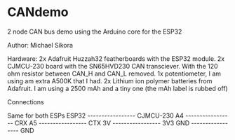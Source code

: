 # CANdemo
2 node CAN bus demo using the Arduino core for the ESP32

Author: Michael Sikora

Hardware:
2x Adafruit Huzzah32 featherboards with the ESP32 module.
2x CJMCU-230 board with the SN65HVD230 CAN transciever. With the 120 ohm resistor between CAN_H and CAN_L removed.
1x potentiometer, I am using am extra A500K that I had.
2x Lithium ion polymer batteries from Adafruit. I am using a 2500 mAh and a tiny one (the mAh label is rubbed off)

Connections

Same for both ESPs
ESP32 ----------------- CJMCU-230
A4      ----------------- CRX
A5      ----------------- CTX
3V      ----------------- 3V3
GND     ----------------- GND

